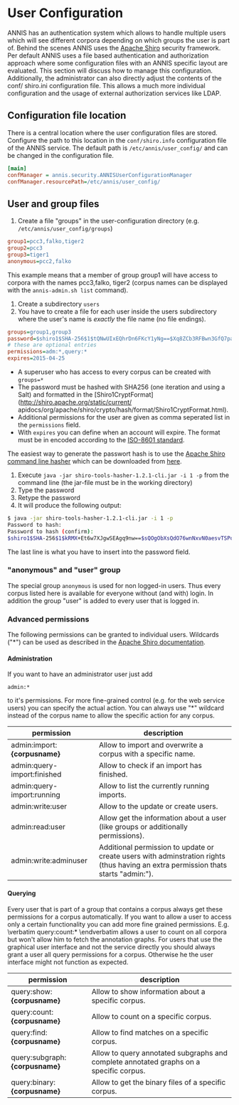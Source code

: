 # User Configuration

ANNIS has an authentication system which allows to handle multiple users
which will see different corpora depending on which groups the user is part
of. Behind the scenes ANNIS uses the [Apache Shiro](http://shiro.apache.org/
) security framework. Per default ANNIS uses a file based authentication and
authorization approach where some configuration files with an ANNIS specific
layout are evaluated. This section will discuss how to manage this configuration.
Additionally, the administrator can also directly adjust the contents of the conf/
shiro.ini configuration file. This allows a much more individual configuration
and the usage of external authorization services like LDAP.

## Configuration file location


There is a central location where the user configuration files are stored.
Configure the path to this location in the `conf/shiro.info` configuration file of
the ANNIS service. The default path is `/etc/annis/user_config/` and
can be changed in the configuration file.

~~~ini
[main]
confManager = annis.security.ANNISUserConfigurationManager
confManager.resourcePath=/etc/annis/user_config/
~~~

## User and group files

1. Create a file "groups" in the user-configuration directory (e.g. `/etc/annis/user_config/groups`)
~~~ini
group1=pcc3,falko,tiger2
group2=pcc3
group3=tiger1
anonymous=pcc2,falko
~~~
This example means that a member of group group1 will have access to
corpora with the names pcc3,falko, tiger2 (corpus names can be displayed
with the `annis-admin.sh list` command).
1. Create a subdirectory `users`
2. You have to create a file for each user inside the users subdirectory where
the user's name is *exactly* the file name (no file endings).
~~~ini
groups=group1,group3
password=$shiro1$SHA-256$1$tQNwUIxEQhrDn6FKcY1yNg==$Xq8ZCb3RFBwn3GfQ7pav3G3vHg4TKRGD1ItpfdW+JvI=
# these are optional entries
permissions=adm:*,query:*
expires=2015-04-25
~~~
  - A superuser who has access to every corpus can be created with `groups=*`
  - The password must be hashed with SHA256 (one iteration and using a Salt) and formatted in the [Shiro1CryptFormat](http://shiro.apache.org/static/current/
apidocs/org/apache/shiro/crypto/hash/format/Shiro1CryptFormat.html).
  - Additional permissions for the user are given as comma seperated list in the `permissions` field.
  - With `expires` you can define when an account will expire. The format must be in encoded according to the [ISO-8601 standard](http://en.wikipedia.org/wiki/ISO_8601).

  The easiest way to generate the passwort hash is to use the
[Apache Shiro command line hasher](http://shiro.apache.org/command-line-hasher.html) which can be downloaded from 
[here](http://shiro.apache.org/download.html#Download-1.2.1.BinaryDistribution).

  1. Execute `java -jar shiro-tools-hasher-1.2.1-cli.jar -i 1 -p` from the
command line (the jar-file must be in the working directory)
  2. Type the password
  3. Retype the password
  4. It will produce the following output:
~~~bash
$ java -jar shiro-tools-hasher-1.2.1-cli.jar -i 1 -p
Password to hash: 
Password to hash (confirm): 
$shiro1$SHA-256$1$kRMX+Et6w7XJgwSEAgq9nw==$sQOgObXsQdO76wnNxvN0aesvTSPoBsd/2bjxasydB+I=
~~~
The last line is what you have to insert into the password field.

### "anonymous" and "user" group

The special group `anonymous` is used for non logged-in users. Thus every corpus listed here is available for everyone without (and with) login. In addition the group "user" is added to
every user that is logged in.

### Advanced permissions

The following permissions can be granted to individual users. Wildcards ("*") can be used
as described in the [Apache Shiro documentation](https://shiro.apache.org/permissions.html).

#### Administration

If you want to have an administrator user just add
~~~
admin:*
~~~
to it's permissions. For more fine-grained control (e.g. for the web service users) you can specify the actual action. You can always use "*" wildcard instead of the corpus name to allow the specific action for any corpus.

| permission                    | description                                                                                                                        |
| ----------------------------- | ---------------------------------------------------------------------------------------------------------------------------------- |
| admin:import:**{corpusname}** | Allow to import and overwrite a corpus with a specific name.                                                                       |
| admin:query-import:finished   | Allow to check if an import has finished.                                                                                          |
| admin:query-import:running    | Allow to list the currently running imports.                                                                                       |
| admin:write:user              | Allow to the update or create users.                                                                                               |
| admin:read:user               | Allow get the information about a user (like groups or additionally permissions).                                                  |
| admin:write:adminuser         | Additional permission to update or create users with adminstration rights (thus having an extra permission thats starts "admin:"). |


#### Querying ####

Every user that is part of a group that contains a corpus always get these permissions for a corpus automatically. If you want to allow a user to access only a certain functionality 
you can add more fine grained permissions. E.g.
\verbatim
query:count:*
\endverbatim
allows a user to count on all corpora but won't allow him to fetch the annotation graphs. For users that use the graphical user interface and not the service directly you should always grant a user all query permissions for a corpus. Otherwise he the user interface might not function as expected.

| permission                      | description                                                                            |
| ------------------------------- | -------------------------------------------------------------------------------------- |
| query:show:**{corpusname}**     | Allow to show information about a specific corpus.                                     |
| query:count:**{corpusname}**    | Allow to count on a specific corpus.                                                   |
| query:find:**{corpusname}**     | Allow to find matches on a specific corpus.                                            |
| query:subgraph:**{corpusname}** | Allow to query annotated subgraphs and complete annotated graphs on a specific corpus. |
| query:binary:**{corpusname}**   | Allow to get the  binary files of a specific corpus.                                   |
